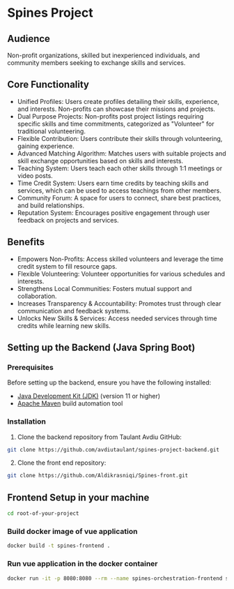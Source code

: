 # Spines Project
## Audience
Non-profit organizations, skilled but inexperienced individuals, and community members seeking to exchange skills and services.

## Core Functionality
* Unified Profiles: Users create profiles detailing their skills, experience, and interests. Non-profits can showcase their missions and projects.
* Dual Purpose Projects: Non-profits post project listings requiring specific skills and time commitments, categorized as "Volunteer" for traditional volunteering.
* Flexible Contribution: Users contribute their skills through volunteering, gaining experience.
* Advanced Matching Algorithm: Matches users with suitable projects and skill exchange opportunities based on skills and interests.
* Teaching System: Users teach each other skills through 1:1 meetings or video posts.
* Time Credit System: Users earn time credits by teaching skills and services, which can be used to access teachings from other members.
* Community Forum: A space for users to connect, share best practices, and build relationships.
* Reputation System: Encourages positive engagement through user feedback on projects and services.
## Benefits
* Empowers Non-Profits: Access skilled volunteers and leverage the time credit system to fill resource gaps.
* Flexible Volunteering: Volunteer opportunities for various schedules and interests.
* Strengthens Local Communities: Fosters mutual support and collaboration.
* Increases Transparency & Accountability: Promotes trust through clear communication and feedback systems.
* Unlocks New Skills & Services: Access needed services through time credits while learning new skills.

## Setting up the Backend (Java Spring Boot)

### Prerequisites

Before setting up the backend, ensure you have the following installed:
- [Java Development Kit (JDK)](https://www.oracle.com/java/technologies/javase-jdk11-downloads.html) (version 11 or higher)
- [Apache Maven](https://maven.apache.org/download.cgi) build automation tool

### Installation

1. Clone the backend repository from Taulant Avdiu GitHub:

```sh
git clone https://github.com/avdiutaulant/spines-project-backend.git
```
2. Clone the front end repository:
```sh
git clone https://github.com/Aldikrasniqi/Spines-front.git
```
## Frontend Setup in your machine
```sh
cd root-of-your-project
```

### Build docker image of vue application

```sh
docker build -t spines-frontend .
```

### Run vue application in the docker container

```sh
docker run -it -p 8080:8080 --rm --name spines-orchestration-frontend spines-frontend
```

<!-- ### Run Unit Tests with [Vitest](https://vitest.dev/)

```sh
npm run test:unit
```

### Run End-to-End Tests with [Playwright](https://playwright.dev)

```sh
# Install browsers for the first run
npx playwright install

# When testing on CI, must build the project first
npm run build

# Runs the end-to-end tests
npm run test:e2e
# Runs the tests only on Chromium
npm run test:e2e -- --project=chromium
# Runs the tests of a specific file
npm run test:e2e -- tests/example.spec.ts
# Runs the tests in debug mode
npm run test:e2e -- --debug
``` -->

